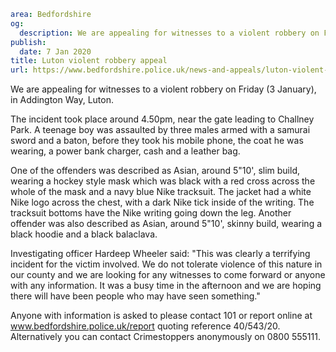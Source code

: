 ```yaml
area: Bedfordshire
og:
  description: We are appealing for witnesses to a violent robbery on Friday (3 January), in Addington Way, Luton.
publish:
  date: 7 Jan 2020
title: Luton violent robbery appeal
url: https://www.bedfordshire.police.uk/news-and-appeals/luton-violent-robbery-appeal-jan20
```

We are appealing for witnesses to a violent robbery on Friday (3 January), in Addington Way, Luton.

The incident took place around 4.50pm, near the gate leading to Challney Park. A teenage boy was assaulted by three males armed with a samurai sword and a baton, before they took his mobile phone, the coat he was wearing, a power bank charger, cash and a leather bag.

One of the offenders was described as Asian, around 5"10', slim build, wearing a hockey style mask which was black with a red cross across the whole of the mask and a navy blue Nike tracksuit. The jacket had a white Nike logo across the chest, with a dark Nike tick inside of the writing. The tracksuit bottoms have the Nike writing going down the leg. Another offender was also described as Asian, around 5"10', skinny build, wearing a black hoodie and a black balaclava.

Investigating officer Hardeep Wheeler said: "This was clearly a terrifying incident for the victim involved. We do not tolerate violence of this nature in our county and we are looking for any witnesses to come forward or anyone with any information. It was a busy time in the afternoon and we are hoping there will have been people who may have seen something."

Anyone with information is asked to please contact 101 or report online at www.bedfordshire.police.uk/report quoting reference 40/543/20. Alternatively you can contact Crimestoppers anonymously on 0800 555111.
